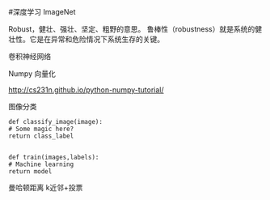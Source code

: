 #深度学习
ImageNet

Robust，健壮、强壮、坚定、粗野的意思。
鲁棒性（robustness）就是系统的健壮性。它是在异常和危险情况下系统生存的关键。

卷积神经网络

Numpy 向量化

http://cs231n.github.io/python-numpy-tutorial/

图像分类

	def classify_image(image):
	# Some magic here?
	return class_label


	def train(images,labels):
	# Machine learning
	return model

曼哈顿距离
k近邻+投票